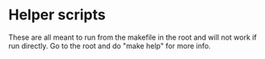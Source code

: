 # Helper scripts

These are all meant to run from the makefile in the root and will not work if run directly.
Go to the root and do "make help" for more info.
